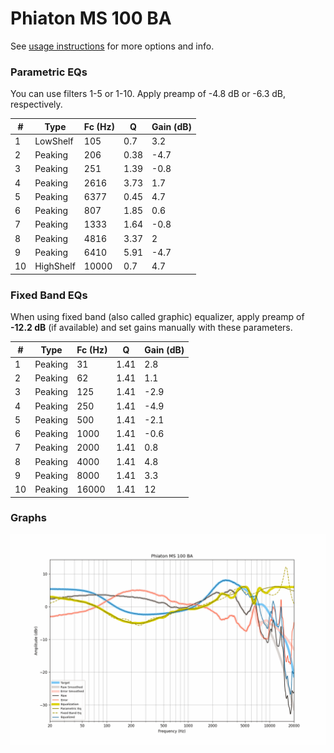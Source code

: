 # Phiaton MS 100 BA
See [usage instructions](https://github.com/jaakkopasanen/AutoEq#usage) for more options and info.

### Parametric EQs
You can use filters 1-5 or 1-10. Apply preamp of -4.8 dB or -6.3 dB, respectively.

|   # | Type      |   Fc (Hz) |    Q |   Gain (dB) |
|-----|-----------|-----------|------|-------------|
|   1 | LowShelf  |       105 | 0.7  |         3.2 |
|   2 | Peaking   |       206 | 0.38 |        -4.7 |
|   3 | Peaking   |       251 | 1.39 |        -0.8 |
|   4 | Peaking   |      2616 | 3.73 |         1.7 |
|   5 | Peaking   |      6377 | 0.45 |         4.7 |
|   6 | Peaking   |       807 | 1.85 |         0.6 |
|   7 | Peaking   |      1333 | 1.64 |        -0.8 |
|   8 | Peaking   |      4816 | 3.37 |         2   |
|   9 | Peaking   |      6410 | 5.91 |        -4.7 |
|  10 | HighShelf |     10000 | 0.7  |         4.7 |

### Fixed Band EQs
When using fixed band (also called graphic) equalizer, apply preamp of **-12.2 dB** (if available) and set gains manually with these parameters.

|   # | Type    |   Fc (Hz) |    Q |   Gain (dB) |
|-----|---------|-----------|------|-------------|
|   1 | Peaking |        31 | 1.41 |         2.8 |
|   2 | Peaking |        62 | 1.41 |         1.1 |
|   3 | Peaking |       125 | 1.41 |        -2.9 |
|   4 | Peaking |       250 | 1.41 |        -4.9 |
|   5 | Peaking |       500 | 1.41 |        -2.1 |
|   6 | Peaking |      1000 | 1.41 |        -0.6 |
|   7 | Peaking |      2000 | 1.41 |         0.8 |
|   8 | Peaking |      4000 | 1.41 |         4.8 |
|   9 | Peaking |      8000 | 1.41 |         3.3 |
|  10 | Peaking |     16000 | 1.41 |        12   |

### Graphs
![](./Phiaton%20MS%20100%20BA.png)
